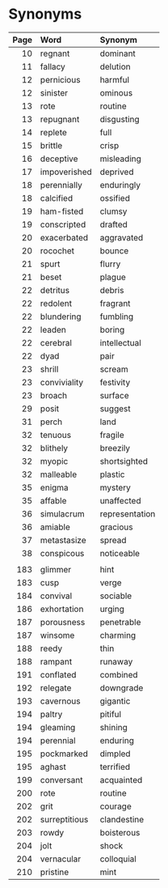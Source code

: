 # Synonyms

| Page | Word | Synonym |
| ---: | :--- | :--- |
| 10 | regnant | dominant |
| 11 | fallacy | delution |
| 12 | pernicious | harmful |
| 12 | sinister | ominous |
| 13 | rote | routine |
| 13 | repugnant | disgusting |
| 14 | replete | full |
| 15 | brittle | crisp |
| 16 | deceptive | misleading |
| 17 | impoverished | deprived |
| 18 | perennially | enduringly |
| 18 | calcified | ossified |
| 19 | ham-fisted | clumsy |
| 19 | conscripted | drafted |
| 20 | exacerbated | aggravated |
| 20 | rocochet | bounce |
| 21 | spurt | flurry |
| 21 | beset | plague |
| 22 | detritus | debris |
| 22 | redolent | fragrant |
| 22 | blundering | fumbling |
| 22 | leaden | boring |
| 22 | cerebral | intellectual |
| 22 | dyad | pair |
| 23 | shrill | scream |
| 23 | conviviality | festivity |
| 23 | broach | surface |
| 29 | posit | suggest |
| 31 | perch | land |
| 32 | tenuous | fragile |
| 32 | blithely | breezily |
| 32 | myopic | shortsighted |
| 32 | malleable | plastic |
| 35 | enigma | mystery |
| 35 | affable | unaffected |
| 36 | simulacrum | representation |
| 36 | amiable | gracious |
| 37 | metastasize | spread |
| 38 | conspicous | noticeable |
|  |  |  |
| 183 | glimmer | hint |
| 183 | cusp | verge |
| 184 | convival | sociable |
| 186 | exhortation | urging |
| 187 | porousness | penetrable |
| 187 | winsome | charming |
| 188 | reedy | thin |
| 188 | rampant | runaway |
| 191 | conflated | combined |
| 192 | relegate | downgrade |
| 193 | cavernous | gigantic |
| 194 | paltry | pitiful |
| 194 | gleaming | shining |
| 194 | perennial | enduring |
| 195 | pockmarked | dimpled |
| 195 | aghast | terrified |
| 199 | conversant | acquainted |
| 200 | rote | routine |
| 202 | grit | courage |
| 202 | surreptitious | clandestine |
| 203 | rowdy | boisterous |
| 204 | jolt | shock |
| 204 | vernacular | colloquial |
| 210 | pristine | mint |
